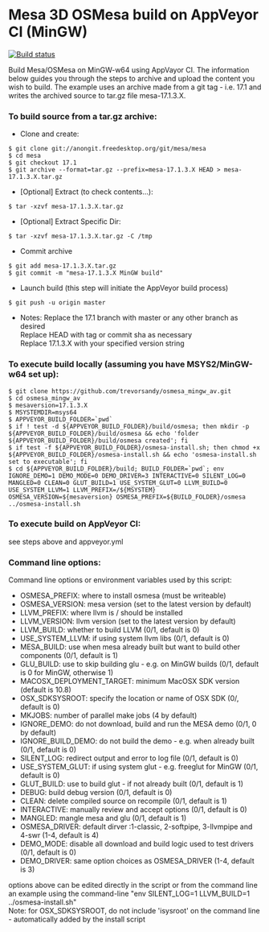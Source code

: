 # Mesa 3D OSMesa build on AppVeyor CI (MinGW)
[![Build status](https://ci.appveyor.com/api/projects/status/78dsh6h772pdjc5l?svg=true)](https://ci.appveyor.com/project/trevorsandy/osmesa-mingw-av)

Build Mesa/OSMesa on MinGW-w64 using AppVayor CI. The information below guides you through the steps to archive and upload the content you wish to build. The example uses an archive made from a git tag - i.e. 17.1 and writes the archived source to tar.gz file mesa-17.1.3.X.

### To build source from a tar.gz archive:
- Clone and create:
```
$ git clone git://anongit.freedesktop.org/git/mesa/mesa
$ cd mesa
$ git checkout 17.1
$ git archive --format=tar.gz --prefix=mesa-17.1.3.X HEAD > mesa-17.1.3.X.tar.gz
```
- [Optional] Extract (to check contents...):
```
$ tar -xzvf mesa-17.1.3.X.tar.gz
```
- [Optional] Extract Specific Dir:
```
$ tar -xzvf mesa-17.1.3.X.tar.gz -C /tmp
```
- Commit archive
```
$ git add mesa-17.1.3.X.tar.gz
$ git commit -m "mesa-17.1.3.X MinGW build"
```
- Launch build (this step will initiate the AppVeyor build process)
```
$ git push -u origin master
```

- Notes:
Replace the 17.1 branch with master or any other branch as desired  
Replace HEAD with tag or commit sha as necessary  
Replace 17.1.3.X with your specified version string  

### To execute build locally (assuming you have MSYS2/MinGW-w64 set up):
```
$ git clone https://github.com/trevorsandy/osmesa_mingw_av.git
$ cd osmesa_mingw_av
$ mesaversion=17.1.3.X
$ MSYSTEMDIR=msys64
$ APPVEYOR_BUILD_FOLDER=`pwd`
$ if ! test -d ${APPVEYOR_BUILD_FOLDER}/build/osmesa; then mkdir -p ${APPVEYOR_BUILD_FOLDER}/build/osmesa && echo 'folder ${APPVEYOR_BUILD_FOLDER}/build/osmesa created'; fi
$ if test -f ${APPVEYOR_BUILD_FOLDER}/osmesa-install.sh; then chmod +x ${APPVEYOR_BUILD_FOLDER}/osmesa-install.sh && echo 'osmesa-install.sh set to executable'; fi
$ cd ${APPVEYOR_BUILD_FOLDER}/build; BUILD_FOLDER=`pwd`; env IGNORE_DEMO=1 DEMO_MODE=0 DEMO_DRIVER=3 INTERACTIVE=0 SILENT_LOG=0 MANGLED=0 CLEAN=0 GLUT_BUILD=1 USE_SYSTEM_GLUT=0 LLVM_BUILD=0 USE_SYSTEM_LLVM=1 LLVM_PREFIX=/${MSYSTEM} OSMESA_VERSION=${mesaversion} OSMESA_PREFIX=${BUILD_FOLDER}/osmesa ../osmesa-install.sh
```
### To execute build on AppVeyor CI:
see steps above and appveyor.yml

### Command line options:
Command line options or environment variables used by this script:
- OSMESA_PREFIX: where to install osmesa (must be writeable)
- OSMESA_VERSION: mesa version (set to the latest version by default)
- LLVM_PREFIX: where llvm is / should be installed
- LLVM_VERSION: llvm version (set to the latest version by default)
- LLVM_BUILD: whether to build LLVM (0/1, default is 0)
- USE_SYSTEM_LLVM: if using system llvm libs (0/1, default is 0)
- MESA_BUILD: use when mesa already built but want to build other components (0/1, default is 1)
- GLU_BUILD: use to skip building glu - e.g. on MinGW builds (0/1, default is 0 for MinGW, otherwise 1)
- MACOSX_DEPLOYMENT_TARGET: minimum MacOSX SDK version (default is 10.8)
- OSX_SDKSYSROOT: specify the location or name of OSX SDK (0/<sdk full path>, default is 0)
- MKJOBS: number of parallel make jobs (4 by default)
- IGNORE_DEMO: do not download, build and run the MESA demo (0/1, 0 by default)
- IGNORE_BUILD_DEMO: do not build the demo - e.g. when already built (0/1, default is 0)
- SILENT_LOG: redirect output and error to log file (0/1, default is 0)
- USE_SYSTEM_GLUT: if using system glut - e.g. freeglut for MinGW (0/1, default is 0)
- GLUT_BUILD: use to build glut - if not already built (0/1, default is 1)
- DEBUG: build debug version (0/1, default is 0)
- CLEAN: delete compiled source on recompile (0/1, default is 1)
- INTERACTIVE: manually review and accept options  (0/1, default is 0)
- MANGLED: mangle mesa and glu (0/1, default is 1)
- OSMESA_DRIVER: default dirver :1-classic, 2-softpipe, 3-llvmpipe and 4-swr (1-4, default is 4)
- DEMO_MODE: disable all download and build logic used to test drivers (0/1, default is 0)
- DEMO_DRIVER: same option choices as OSMESA_DRIVER (1-4, default is 3)

options above can be edited directly in the script or from the command line an example using the command-line "env SILENT_LOG=1 LLVM_BUILD=1 ../osmesa-install.sh"  
Note: for OSX_SDKSYSROOT, do not include 'isysroot' on the command line - automatically added by the install script  
